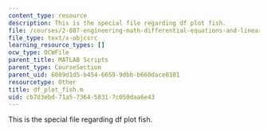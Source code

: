 ```yaml
---
content_type: resource
description: This is the special file regarding df plot fish.
file: /courses/2-087-engineering-math-differential-equations-and-linear-algebra-fall-2014/cb7d3ebd71a5736458317c050daa6e43_df_plot_fish.m
file_type: text/x-objcsrc
learning_resource_types: []
ocw_type: OCWFile
parent_title: MATLAB Scripts
parent_type: CourseSection
parent_uid: 6089d1d5-b454-6659-9dbb-b660dace0101
resourcetype: Other
title: df_plot_fish.m
uid: cb7d3ebd-71a5-7364-5831-7c050daa6e43
---
```

This is the special file regarding df plot fish.

